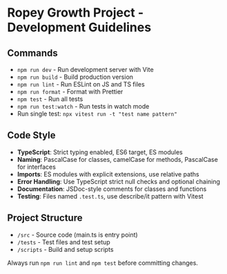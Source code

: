 # Ropey Growth Project - Development Guidelines

## Commands
- `npm run dev` - Run development server with Vite
- `npm run build` - Build production version
- `npm run lint` - Run ESLint on JS and TS files
- `npm run format` - Format with Prettier
- `npm test` - Run all tests
- `npm run test:watch` - Run tests in watch mode
- Run single test: `npx vitest run -t "test name pattern"`

## Code Style
- **TypeScript**: Strict typing enabled, ES6 target, ES modules
- **Naming**: PascalCase for classes, camelCase for methods, PascalCase for interfaces
- **Imports**: ES modules with explicit extensions, use relative paths
- **Error Handling**: Use TypeScript strict null checks and optional chaining
- **Documentation**: JSDoc-style comments for classes and functions
- **Testing**: Files named `.test.ts`, use describe/it pattern with Vitest

## Project Structure
- `/src` - Source code (main.ts is entry point)
- `/tests` - Test files and test setup
- `/scripts` - Build and setup scripts

Always run `npm run lint` and `npm test` before committing changes.